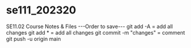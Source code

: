 # se111_202320
SE11.02 Course Notes &amp; Files
---Order to save---
git add -A = add all changes
git add * = add all changes
git commit -m "changes" = comment 
git push -u origin main
